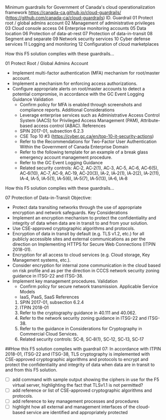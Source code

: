 
Minimum guardrails for Government of Canada's cloud operationalization framework
https://canada-ca.github.io/cloud-guardrails/
(https://github.com/canada-ca/cloud-guardrails)
    ID.	Guardrail
    01	Protect root / global admins account
    02	Management of administrative privileges
    03	Cloud console access
    04	Enterprise monitoring accounts
    05	Data location
    06	Protection of data-at-rest
    07	Protection of data-in-transit
    08	Segment and separate
    09	Network security services
    10	Cyber defense services
    11	Logging and monitoring
    12	Configuration of cloud marketplaces


How this F5 solution complies with these guardrails...

01 Protect Root / Global Admins Account
- Implement multi-factor authentication (MFA) mechanism for root/master account.
- Implement a mechanism for enforcing access authorizations.
- Configure appropriate alerts on root/master accounts to detect a potential compromise, in accordance with the GC Event Logging Guidance
    Validation
    - Confirm policy for MFA is enabled through screenshots and compliance reports.
    Additional Considerations
    - Leverage enterprise services such as Administrative Access Control System (AACS) for Privileged Access Management (PAM), Attribute-based access control (ABAC).
    References
    - SPIN 2017-01, subsection 6.2.3
    - CSE Top 10 #3 (https://cyber.gc.ca/en/top-10-it-security-actions)
    - Refer to the Recommendations for Two-Factor User Authentication Within the Government of Canada Enterprise Domain
    - Refer to the following template for an example of a break glass emergency account management procedure.
    - Refer to the GC Event Logging Guidance
    - Related security controls: AC‑2, AC‑2(1), AC‑3, AC‑5, AC‑6, AC‑6(5), AC‑6(10), AC‑7, AC‑9, AC‑19, AC‑20(3), IA‑2, IA‑2(1), IA‑2(2), IA‑2(11), IA‑4, IA‑5, IA‑5(1), IA‑5(6), IA‑5(7), IA‑5(13), IA‑6, IA‑8

How this F5 solution complies with these guardrails...


07 Protection of Data-in-Transit
Objective: 
- Protect data transiting networks through the use of appropriate encryption and network safeguards.
Key Considerations
- Implement an encryption mechanism to protect the confidentiality and integrity of data when data are in transit to and from your solution.
- Use CSE-approved cryptographic algorithms and protocols.
- Encryption of data in transit by default (e.g. TLS v1.2, etc.) for all publicly accessible sites and external communications as per the direction on Implementing HTTPS for Secure Web Connections (ITPIN 2018-01).
- Encryption for all access to cloud services (e.g. Cloud storage, Key Management systems, etc.).
- Consider encryption for internal zone communication in the cloud based on risk profile and as per the direction in CCCS network security zoning guidance in ITSG-22 and ITSG-38.
- Implement key management procedures.
    Validation
    - Confirm policy for secure network transmission.
    Applicable Service Models
    - IaaS, PaaS, SaaS
    References
    1. SPIN 2017-01, subsection 6.2.4
    2. ITPIN 2018-01
    3. Refer to the cryptography guidance in 40.111 and 40.062.
    4. Refer to the network security zoning guidance in ITSG-22 and ITSG-38.
    5. Refer to the guidance in Considerations for Cryptography in Commercial Cloud Services.
    6. Related security controls: SC‑8, SC‑8(1), SC‑12, SC‑13, SC‑17

##How this F5 solution complies with guardrail 07:
In accordance with ITPIN 2018-01, ITSG-22 and ITSG-38, TLS cryptography is implemented with CSE-approved cryptographic algorithms and protocols to encrypt and protect the confidentiality and integrity of data when data are in transit to and from this F5 solution.
- [ ] add command with sample output showing the ciphers in use for the F5 virtual server, highlighting the fact that TLSv1.1 is not permitted?
- [ ] add reference or list of CSE-approved cryptographic algorithms and protocols.
- [ ] add reference to key management processes and procedures
- [ ] highlight how all external and management interfaces of the cloud-based service are identified and appropriately protected